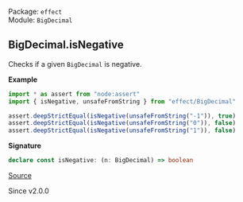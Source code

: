 Package: `effect`<br />
Module: `BigDecimal`<br />

## BigDecimal.isNegative

Checks if a given `BigDecimal` is negative.

**Example**

```ts
import * as assert from "node:assert"
import { isNegative, unsafeFromString } from "effect/BigDecimal"

assert.deepStrictEqual(isNegative(unsafeFromString("-1")), true)
assert.deepStrictEqual(isNegative(unsafeFromString("0")), false)
assert.deepStrictEqual(isNegative(unsafeFromString("1")), false)
```

**Signature**

```ts
declare const isNegative: (n: BigDecimal) => boolean
```

[Source](https://github.com/Effect-TS/effect/tree/main/packages/effect/src/BigDecimal.ts#L1107)

Since v2.0.0
